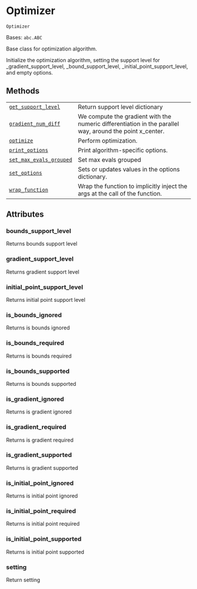 # Optimizer

<span id="undefined" />

`Optimizer`

Bases: `abc.ABC`

Base class for optimization algorithm.

Initialize the optimization algorithm, setting the support level for \_gradient\_support\_level, \_bound\_support\_level, \_initial\_point\_support\_level, and empty options.

## Methods

|                                                                                                                                                                                                                                    |                                                                                                           |
| ---------------------------------------------------------------------------------------------------------------------------------------------------------------------------------------------------------------------------------- | --------------------------------------------------------------------------------------------------------- |
| [`get_support_level`](qiskit.aqua.components.optimizers.Optimizer.get_support_level#qiskit.aqua.components.optimizers.Optimizer.get_support_level "qiskit.aqua.components.optimizers.Optimizer.get_support_level")                 | Return support level dictionary                                                                           |
| [`gradient_num_diff`](qiskit.aqua.components.optimizers.Optimizer.gradient_num_diff#qiskit.aqua.components.optimizers.Optimizer.gradient_num_diff "qiskit.aqua.components.optimizers.Optimizer.gradient_num_diff")                 | We compute the gradient with the numeric differentiation in the parallel way, around the point x\_center. |
| [`optimize`](qiskit.aqua.components.optimizers.Optimizer.optimize#qiskit.aqua.components.optimizers.Optimizer.optimize "qiskit.aqua.components.optimizers.Optimizer.optimize")                                                     | Perform optimization.                                                                                     |
| [`print_options`](qiskit.aqua.components.optimizers.Optimizer.print_options#qiskit.aqua.components.optimizers.Optimizer.print_options "qiskit.aqua.components.optimizers.Optimizer.print_options")                                 | Print algorithm-specific options.                                                                         |
| [`set_max_evals_grouped`](qiskit.aqua.components.optimizers.Optimizer.set_max_evals_grouped#qiskit.aqua.components.optimizers.Optimizer.set_max_evals_grouped "qiskit.aqua.components.optimizers.Optimizer.set_max_evals_grouped") | Set max evals grouped                                                                                     |
| [`set_options`](qiskit.aqua.components.optimizers.Optimizer.set_options#qiskit.aqua.components.optimizers.Optimizer.set_options "qiskit.aqua.components.optimizers.Optimizer.set_options")                                         | Sets or updates values in the options dictionary.                                                         |
| [`wrap_function`](qiskit.aqua.components.optimizers.Optimizer.wrap_function#qiskit.aqua.components.optimizers.Optimizer.wrap_function "qiskit.aqua.components.optimizers.Optimizer.wrap_function")                                 | Wrap the function to implicitly inject the args at the call of the function.                              |

## Attributes

<span id="undefined" />

### bounds\_support\_level

Returns bounds support level

<span id="undefined" />

### gradient\_support\_level

Returns gradient support level

<span id="undefined" />

### initial\_point\_support\_level

Returns initial point support level

<span id="undefined" />

### is\_bounds\_ignored

Returns is bounds ignored

<span id="undefined" />

### is\_bounds\_required

Returns is bounds required

<span id="undefined" />

### is\_bounds\_supported

Returns is bounds supported

<span id="undefined" />

### is\_gradient\_ignored

Returns is gradient ignored

<span id="undefined" />

### is\_gradient\_required

Returns is gradient required

<span id="undefined" />

### is\_gradient\_supported

Returns is gradient supported

<span id="undefined" />

### is\_initial\_point\_ignored

Returns is initial point ignored

<span id="undefined" />

### is\_initial\_point\_required

Returns is initial point required

<span id="undefined" />

### is\_initial\_point\_supported

Returns is initial point supported

<span id="undefined" />

### setting

Return setting
